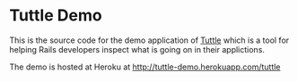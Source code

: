 # Tuttle Demo

This is the source code for the demo application of [Tuttle](https://github.com/dgynn/tuttle) which is a tool for helping Rails developers inspect what is going on in their applictions. 

The demo is hosted at Heroku at http://tuttle-demo.herokuapp.com/tuttle
